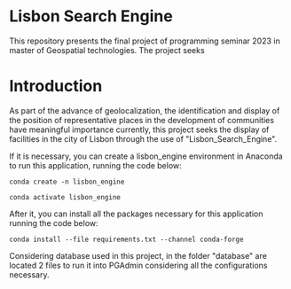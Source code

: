 # Lisbon Search Engine

This repository presents the final project of programming seminar 2023 in master of Geospatial technologies. The project seeks

# Introduction 
As part of the advance of geolocalization, the identification and display of the position of representative places in the development of communities have meaningful importance currently, this project seeks the display of facilities in the city of Lisbon through the use of "Lisbon_Search_Engine".


If it is necessary, you can create a lisbon_engine environment in Anaconda to run this application, running the code below:

    conda create -n lisbon_engine

    conda activate lisbon_engine

After it, you can install all the packages necessary for this application running the code below:

    conda install --file requirements.txt --channel conda-forge
  

Considering database used in this project, in the folder "database" are located 2 files to run it into PGAdmin considering all the configurations necessary.



